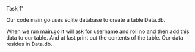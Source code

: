 Task 1'

Our code main.go uses sqlite database to create a table Data.db.

When we run main.go it will ask for username and roll no and then add this data to our table. And at last print out the contents of the table. Our data resides in Data.db.


